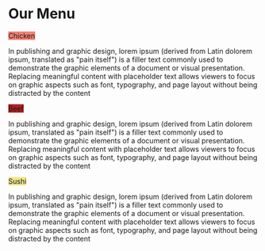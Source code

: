 <!doctype html>
<html>
<head>
<link rel="stylesheet" href="module2styles.css">
<meta charset="utf-8">
<meta name='viewport' content='width=device-width, initial-scale=1'>
<title>Module 2 Coding Assignment</title>
</head>
<style>


* {
  box-sizing: border-box;
}

h1 {
  font-size: 27px;
  font-family: Georgia serif;
  text-align: center;
  color: rgb(0, 0, 0);
  margin-bottom: 30px;
}

p {
  padding: 15px 5px 0px 5px;
  font-family: Georgia sans-serif;
  font-size: 16px;
  position: relative;
}

.section { 
  background-color: rgb(150, 150, 150);
    border: 2px solid black;
    margin-top: 20px; 
    margin-right: 20px; 
    padding: 3px;
    text-align: justify;
    position: relative;
 }

span {
  font-size: 20px;
  width: 150px;
  border: 1px solid black;
  font-weight: bold;
  text-align: center;
  float: right; top :0; right: 0; margin: 0;
  position: absolute;
}
#nr1 {
  background-color: salmon;
  position: relative;
}
#nr2 {
  background-color: firebrick;
  position: relative;
}
#nr3 {
  background-color: khaki;
  position: relative;
}
}

.row {
  width: 100%;
}

/* Desktop view */

@media (min-width: 992px) {

  .col-lg-4 {
    width: 33.33%;
    float: left;
  }
}

/* Tablet view */
@media (min-width: 768px) and (max-width: 991px) {

  .col-md-6 {
    width: 50%;
    float: left;
  }
  .col-md-12 {
    width: 100%;
    float: left;
  }
}
/* Mobile View */
@media (max-width: 767px)  {

  .col-sx-12 {
    float: left;
    width: 100%;
  }
}

</style>
</html>

<body>
  <h1>Our Menu</h1>
  <div class="row">
    <div class="col-lg-4 col-md-6 col-sx-12">
      <div class="section">
        <span id="nr1">Chicken</span>
        <p>In publishing and graphic design, lorem ipsum (derived from Latin dolorem ipsum, translated as "pain itself") is a filler text commonly used to demonstrate the graphic elements of a document or visual presentation. Replacing meaningful content with placeholder text allows viewers to focus on graphic aspects such as font, typography, and page layout without being distracted by the content</p></p>
      </div>
    </div>
    <div class="col-lg-4 col-md-6 col-sx-12">
      <div class="section">
        <span id="nr2">Beef</span>
        <p>In publishing and graphic design, lorem ipsum (derived from Latin dolorem ipsum, translated as "pain itself") is a filler text commonly used to demonstrate the graphic elements of a document or visual presentation. Replacing meaningful content with placeholder text allows viewers to focus on graphic aspects such as font, typography, and page layout without being distracted by the content</p></p>
      </div>
    </div>
    <div class="col-lg-4 col-md-12 col-sx-12">
      <div class="section">
        <span id="nr3">Sushi</span>
        <p>In publishing and graphic design, lorem ipsum (derived from Latin dolorem ipsum, translated as "pain itself") is a filler text commonly used to demonstrate the graphic elements of a document or visual presentation. Replacing meaningful content with placeholder text allows viewers to focus on graphic aspects such as font, typography, and page layout without being distracted by the content</p></p>
      </div>
    </div>
    </div>
</body>
